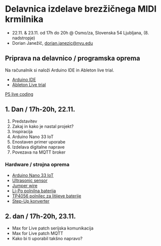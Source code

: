 # Delavnica izdelave brezžičnega MIDI krmilnika

+ 22.11. & 23.11. od 17h do 20h @ Osmo/za, Slovenska 54 Ljubljana, (8. nadstropje)
+ Dorian Janežič, dorian.janezic@nyu.edu

## Priprava na delavnico / programska oprema  

Na računalnik si naloži Arduino IDE in Ableton live trial.  

+ [Arduino IDE](https://www.arduino.cc/en/software)   
+ [Ableton Live trial](https://www.ableton.com/en/trial/)    

[P5 live coding](https://teddavis.org/p5live/)  

## 1. Dan / 17h-20h, 22.11.

1. Predstavitev
2. Zakaj in kako je nastal projekt?
3. Inspiracija
4. Arduino Nano 33 IoT
5. Enostaven primer uporabe
6. Izdelava digitalne naprave
7. Povezava na MQTT broker

### Hardware / strojna oprema

+ [Arduino Nano 33 IoT](https://docs.arduino.cc/hardware/nano-33-iot)
+ [Ultrasonic sensor](https://www.sparkfun.com/products/15569)
+ [Jumper wire](https://en.wikipedia.org/wiki/Jump_wire)
+ [Li-Po polnilna baterija](https://www.sparkfun.com/products/13855)
+ [TP4056 polnilec za litijeve baterije](https://www.amazon.de/-/en/Lithium-Charging-Over-discharge-Protective-TP4056-Power/dp/B018Y1ZASI/ref=sr_1_9?crid=1OB6EM7Y0VB5T&keywords=tp4056&qid=1668514592&sprefix=tp4056%2Caps%2C99&sr=8-9)
+ [Step-Up konverter](https://www.amazon.de/-/en/DollaTek-Multifunctional-Lithium-Converter-Regulator/dp/B08HQQ32M2/ref=sr_1_3?crid=Y254K9RUGF5V&keywords=step+up+5v&qid=1668516195&sprefix=step+up+5v%2Caps%2C222&sr=8-3)  

## 2. dan / 17h-20h, 23.11.

+ Max for Live patch serijska komunikacija
+ Max for Live patch MQTT
+ Kako bi ti uporabil takšno napravo?  

